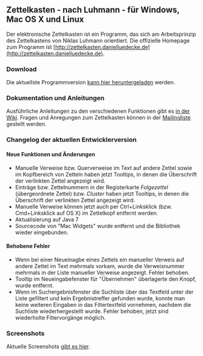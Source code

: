 Zettelkasten - nach Luhmann - für Windows, Mac OS X und Linux
------------------------------------------------------------------------------
Der elektronische Zettelkasten ist ein Programm, das sich am Arbeitsprinzip des Zettelkastens von Niklas Luhmann orientiert. Die offizielle Homepage zum Programm ist [http://zettelkasten.danielluedecke.de](http://zettelkasten.danielluedecke.de).

### Download
Die aktuellste Programmversion [kann hier heruntergeladen](http://zettelkasten.danielluedecke.de/download.php) werden.

### Dokumentation und Anleitungen
Ausführliche Anleitungen zu den verschiedenen Funktionen gibt es [in der Wiki](http://zettelkasten.danielluedecke.de/wiki/doku.php). Fragen und Anregungen zum Zettelkasten können in der [Mailingliste](https://de.groups.yahoo.com/neo/groups/zettelkasten/info) gestellt werden.

### Changelog der aktuellen Entwicklerversion

#### Neue Funktionen und Änderungen
* Manuelle Verweise bzw. Querverweise im Text auf andere Zettel sowie im Kopfbereich von Zetteln haben jetzt Tooltips, in denen die Überschrift der verlinkten Zettel angezeigt wird.
* Einträge bzw. Zettelnummern in der Registerkarte _Folgezettel_ (übergeordnete Zettel) bzw. _Cluster_ haben jetzt Tooltips, in denen die Überschrift der verlinkten Zettel angezeigt wird.
* Manuelle Verweise können jetzt auch per Ctrl+Linksklick (bzw. Cmd+Linksklick auf OS X) im Zettelkopf entfernt werden.
* Aktualisierung auf Java 7
* Sourcecode von "Mac Widgets" wurde entfernt und die Bibliothek wieder eingebunden.

#### Behobene Fehler
* Wenn bei einer Neueinagbe eines Zettels ein manueller Verweis auf andere Zettel im Text mehrmals vorkam, wurde die Verweisnummer mehrmals in der Liste manueller Verweise angezeigt. Fehler behoben.
* Tooltip im Neueingabefenster für "Übernehmen" überlagerte den Knopf, wurde entfernt.
* Wenn im Suchergebnisfenster die Suchliste über das Textfeld unter der Liste gefiltert und kein Ergebnistreffer gefunden wurde, konnte man keine weiteren Eingaben in das Filtertextfeld vornehmen, nachdem die Suchliste wiederhergestellt wurde. Fehler behoben, jetzt sind wiederholte Filtervorgänge möglich.

### Screenshots
Aktuelle Screenshots [gibt es hier](http://zettelkasten.danielluedecke.de/gallery.php).
